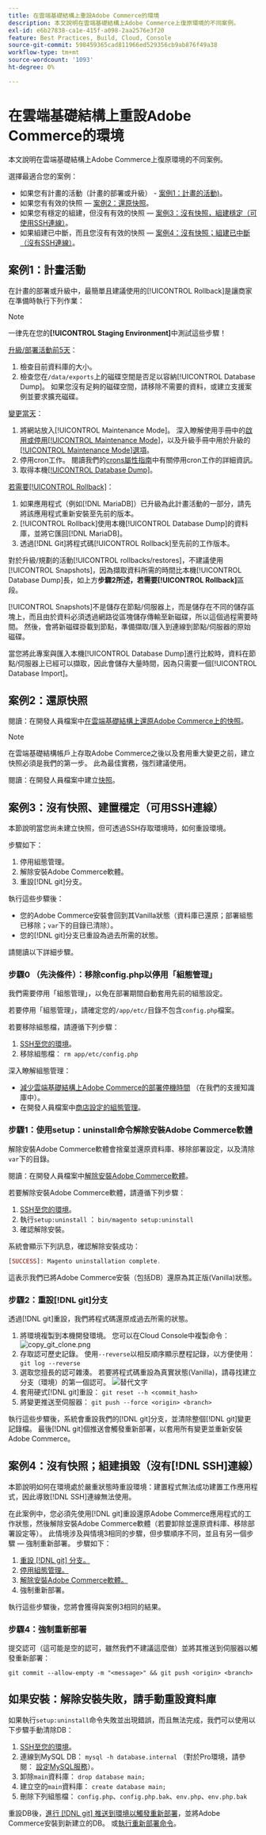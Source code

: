 ```yaml
---
title: 在雲端基礎結構上重設Adobe Commerce的環境
description: 本文說明在雲端基礎結構上Adobe Commerce上復原環境的不同案例。
exl-id: e6b27838-ca1e-415f-a098-2aa2576e3f20
feature: Best Practices, Build, Cloud, Console
source-git-commit: 598459365cad811966ed529356cb9ab876f49a38
workflow-type: tm+mt
source-wordcount: '1093'
ht-degree: 0%

---
```


# 在雲端基礎結構上重設Adobe Commerce的環境

本文說明在雲端基礎結構上Adobe Commerce上復原環境的不同案例。

選擇最適合您的案例：

* 如果您有計畫的活動（計畫的部署或升級） - [案例1：計畫的活動)](#scen1)。
* 如果您有有效的快照 — [案例2：還原快照](#scen2)。
* 如果您有穩定的組建，但沒有有效的快照 — [案例3：沒有快照，組建穩定（可使用SSH連線）](#scen3)。
* 如果組建已中斷，而且您沒有有效的快照 — [案例4：沒有快照；組建已中斷（沒有SSH連線）](#scen4)。

## 案例1：計畫活動

在計畫的部署或升級中，最簡單且建議使用的[!UICONTROL Rollback]是讓商家在準備時執行下列作業：

>[!NOTE]
>
>一律先在您的&#x200B;**[!UICONTROL Staging Environment]**&#x200B;中測試這些步驟！

<u>升級/部署活動前5天</u>：

1. 檢查目前資料庫的大小。
1. 檢查您在`/data/exports`上的磁碟空間是否足以容納[!UICONTROL Database Dump]。 如果您沒有足夠的磁碟空間，請移除不需要的資料，或建立支援案例並要求擴充磁碟。

<u>變更當天</u>：

1. 將網站放入[!UICONTROL Maintenance Mode]。
深入瞭解使用手冊中的[啟用或停用[!UICONTROL Maintenance Mode]](https://experienceleague.adobe.com/docs/commerce-operations/installation-guide/tutorials/maintenance-mode.html)，以及升級手冊中用於升級的[[!UICONTROL Maintenance Mode]選項](https://experienceleague.adobe.com/docs/commerce-operations/upgrade-guide/troubleshooting/maintenance-mode-options.html)。
1. 停用cron工作。 閱讀我們的[crons屬性指南](<https://experienceleague.adobe.com/en/docs/commerce-cloud-service/user-guide/configure/app/properties/crons-property#disable-cron-jobs>)中有關停用cron工作的詳細資訊。
1. 取得本機[[!UICONTROL Database Dump]](https://experienceleague.adobe.com/docs/commerce-knowledge-base/kb/how-to/create-database-dump-on-cloud.html)。

<u>若需要[!UICONTROL Rollback]</u>：

1. 如果應用程式（例如[!DNL MariaDB]）已升級為此計畫活動的一部分，請先將該應用程式重新安裝至先前的版本。
1. [!UICONTROL Rollback]使用本機[!UICONTROL Database Dump]的資料庫，並將它匯回[!DNL MariaDB]。
1. 透過[!DNL Git]將程式碼[!UICONTROL Rollback]至先前的工作版本。

對於升級/規劃的活動[!UICONTROL rollbacks/restores]，不建議使用[!UICONTROL Snapshots]，因為擷取資料所需的時間比本機[!UICONTROL Database Dump]長，如上方&#x200B;**步驟2所述，若需要[!UICONTROL Rollback]**&#x200B;區段。

[!UICONTROL Snapshots]不是儲存在節點/伺服器上，而是儲存在不同的儲存區塊上，而且由於資料必須透過網路從區塊儲存傳輸至新磁碟，所以這個過程需要時間。 然後，會將新磁碟掛載到節點，準備擷取/匯入到連線到節點/伺服器的原始磁碟。

當您將此專案與匯入本機[!UICONTROL Database Dump]進行比較時，資料在節點/伺服器上已經可以擷取，因此會儲存大量時間，因為只需要一個[!UICONTROL Database Import]。

## 案例2：還原快照

閱讀：在開發人員檔案中[在雲端基礎結構上還原Adobe Commerce上的快照](https://devdocs.magento.com/cloud/project/project-webint-snap.html#restore-snapshot)。

>[!NOTE]
>
>在雲端基礎結構帳戶上存取Adobe Commerce之後以及套用重大變更之前，建立快照必須是我們的第一步。 此為最佳實務，強烈建議使用。

閱讀：在開發人員檔案中建立[快照](https://devdocs.magento.com/cloud/project/project-webint-snap.html#create-snapshot)。

## 案例3：沒有快照、建置穩定（可用SSH連線）

本節說明當您尚未建立快照，但可透過SSH存取環境時，如何重設環境。

步驟如下：

1. 停用組態管理。
1. 解除安裝Adobe Commerce軟體。
1. 重設[!DNL git]分支。

執行這些步驟後：

* 您的Adobe Commerce安裝會回到其Vanilla狀態（資料庫已還原；部署組態已移除；`var`下的目錄已清除）。
* 您的[!DNL git]分支已重設為過去所需的狀態。

請閱讀以下詳細步驟。

### 步驟0 （先決條件）：移除config.php以停用「組態管理」

我們需要停用「組態管理」，以免在部署期間自動套用先前的組態設定。

若要停用「組態管理」，請確定您的`/app/etc/`目錄不包含`config.php`檔案。

若要移除組態檔，請遵循下列步驟：

1. [SSH至您的環境](https://experienceleague.adobe.com/docs/commerce-cloud-service/user-guide/develop/secure-connections.html)。
1. 移除組態檔： `rm app/etc/config.php`

深入瞭解組態管理：

* [減少雲端基礎結構上Adobe Commerce的部署停機時間](/help/how-to/general/magento-cloud-reduce-deployment-downtime-with-configuration-management.md) （在我們的支援知識庫中）。
* 在開發人員檔案中[商店設定的組態管理](https://experienceleague.adobe.com/docs/commerce-cloud-service/user-guide/configure-store/store-settings.html)。

### 步驟1：使用setup：uninstall命令解除安裝Adobe Commerce軟體


解除安裝Adobe Commerce軟體會捨棄並還原資料庫、移除部署設定，以及清除`var`下的目錄。

閱讀：在開發人員檔案中[解除安裝Adobe Commerce軟體](https://experienceleague.adobe.com/docs/commerce-operations/installation-guide/tutorials/uninstall.html)。

若要解除安裝Adobe Commerce軟體，請遵循下列步驟：

1. [SSH至您的環境](https://experienceleague.adobe.com/docs/commerce-cloud-service/user-guide/develop/secure-connections.html)。
1. 執行`setup:uninstall` ： `bin/magento setup:uninstall`
1. 確認解除安裝。

系統會顯示下列訊息，確認解除安裝成功：

```php
[SUCCESS]: Magento uninstallation complete.
```

這表示我們已將Adobe Commerce安裝（包括DB）還原為其正版(Vanilla)狀態。

### 步驟2：重設[!DNL git]分支

透過[!DNL git]重設，我們將程式碼還原成過去所需的狀態。

1. 將環境複製到本機開發環境。 您可以在Cloud Console中複製命令：    ![copy_git_clone.png](assets/copy_git_clone.png)
1. 存取認可歷史記錄。 使用`--reverse`以相反順序顯示歷程記錄，以方便使用： `git log --reverse`
1. 選取您擅長的認可雜湊。 若要將程式碼重設為真實狀態(Vanilla)，請尋找建立分支（環境）的第一個認可。
   ![替代文字](image.png)
1. 套用硬式[!DNL git]重設： `git reset --h <commit_hash>`
1. 將變更推送至伺服器： `git push --force <origin> <branch>`

執行這些步驟後，系統會重設我們的[!DNL git]分支，並清除整個[!DNL git]變更記錄檔。 最後[!DNL git]個推送會觸發重新部署，以套用所有變更並重新安裝Adobe Commerce。

## 案例4：沒有快照；組建損毀（沒有[!DNL SSH]連線）

本節說明如何在環境處於嚴重狀態時重設環境：建置程式無法成功建置工作應用程式，因此導致[!DNL SSH]連線無法使用。

在此案例中，您必須先使用[!DNL git]重設還原Adobe Commerce應用程式的工作狀態，然後解除安裝Adobe Commerce軟體（若要卸除並還原資料庫、移除部署設定等）。 此情境涉及與情境3相同的步驟，但步驟順序不同，並且有另一個步驟 — 強制重新部署。 步驟如下：

1. [重設 [!DNL git] 分支。](/help/how-to/general/reset-environment-on-cloud.md#reset-git-branch)
1. [停用組態管理。](/help/how-to/general/reset-environment-on-cloud.md#disable_config_management)
1. [解除安裝Adobe Commerce軟體。](/help/how-to/general/reset-environment-on-cloud.md#setup-uninstall)
1. 強制重新部署。

執行這些步驟後，您將會獲得與案例3相同的結果。

### 步驟4：強制重新部署

提交認可（這可能是空的認可，雖然我們不建議這麼做）並將其推送到伺服器以觸發重新部署：

```git
git commit --allow-empty -m "<message>" && git push <origin> <branch>
```

## 如果安裝：解除安裝失敗，請手動重設資料庫

如果執行`setup:uninstall`命令失敗並出現錯誤，而且無法完成，我們可以使用以下步驟手動清除DB：

1. [SSH至您的環境](https://experienceleague.adobe.com/docs/commerce-cloud-service/user-guide/develop/secure-connections.html)。
1. 連線到MySQL DB： `mysql -h database.internal` （對於Pro環境，請參閱： [設定MySQL服務](https://experienceleague.adobe.com/docs/commerce-cloud-service/user-guide/configure/service/mysql.html)）。
1. 卸除`main`資料庫： `drop database main;`
1. 建立空的`main`資料庫： `create database main;`
1. 刪除下列組態檔： `config.php`、`config.php.bak`、`env.php`、`env.php.bak`

重設DB後，[進行 [!DNL git] 推送到環境以觸發重新部署](https://experienceleague.adobe.com/docs/commerce-operations/configuration-guide/deployment/examples/example-using-cli.html)，並將Adobe Commerce安裝到新建立的DB。 或[執行重新部署命令](https://experienceleague.adobe.com/docs/commerce-cloud-service/user-guide/dev-tools/cloud-cli.html#environment-commands)。

